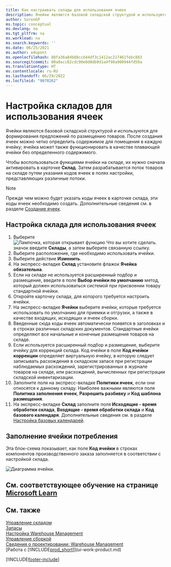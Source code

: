 ```yaml
---
title: Как настраивать склады для использования ячеек
description: Ячейки являются базовой складской структурой и используются для формирования предложений по размещению и складированию товаров.
author: SorenGP
ms.topic: conceptual
ms.devlang: na
ms.tgt_pltfrm: na
ms.workload: na
ms.search.keywords: ''
ms.date: 06/25/2021
ms.author: edupont
ms.openlocfilehash: 88fa36a84b88ccb44df3c1412ac217461febc883
ms.sourcegitcommit: 00a8acc82cdc90e0d0db9d1a4f98a908944fd50a
ms.translationtype: HT
ms.contentlocale: ru-RU
ms.lasthandoff: 06/29/2022
ms.locfileid: "9078262"
---
```

# <a name="set-up-locations-to-use-bins"></a>Настройка складов для использования ячеек

Ячейки являются базовой складской структурой и используются для формирования предложений по размещению товаров. После создания ячеек можно четко определить содержимое для помещения в каждую ячейку; ячейка может также функционировать в качестве плавающей ячейки без определенного содержимого.  

Чтобы воспользоваться функциями ячейки на складе, их нужно сначала активировать в карточке **Склад**. Затем разрабатывается поток товаров на складе путем указания кодов ячеек в полях настройки, представляющих различные потоки.  

> [!NOTE]  
>  Прежде чем можно будет указать коды ячеек в карточке склада, эти коды ячеек необходимо создать. Дополнительные сведения см. в разделе [Создание ячеек](warehouse-how-to-create-individual-bins.md).  

## <a name="to-set-up-a-location-to-use-bins"></a>Настройка склада для использования ячеек

1.  Выберите ![Лампочка, которая открывает функцию Что вы хотите сделать.](media/ui-search/search_small.png "Что вы хотите сделать") значок введите **Склады**, а затем выберите связанную ссылку.  
2.  Выберите расположение, где необходимо использовать ячейки.  
3.  Выберите действие **Изменить**.  
4.  На экспресс-вкладке **Склад** установите флажок **Ячейка обязательна**.  
5.  Если на складе не используется расширенный подбор и размещение, введите в поле **Выбор ячейки по умолчанию** метод, который должен использоваться системой при присвоении товару стандартной ячейки.  
6.  Откройте карточку склада, для которого требуется настроить ячейки.
7.  На экспресс-вкладке **Ячейки** выберите ячейки, которые требуется использовать по умолчанию для приемки и отгрузки, а также в качестве входящих, исходящих и ячеек сборки.  
8.  Введенные сюда коды ячеек автоматически появятся в заголовках и в строках различных складских документов. Стандартные ячейки определяют все начальные и конечные размещения товаров на складе.  
9.  Если используется расширенный подбор и размещение, выберите ячейку для коррекций склада. Код ячейки в поле **Код ячейки коррекции** определяет виртуальную ячейку, в которую следует записывать расхождения в складском запасе при регистрации наблюдаемых расхождений, зарегистрированных в журнале товаров на складе, или расхождений, вычисленных при регистрации складской инвентаризации.  
10. Заполните поля на экспресс-вкладке **Политики ячеек**, если они относятся к данному складу. Наиболее важными являются поля **Политика заполнения ячеек**, **Разрешить разбивку** и **Код шаблона размещения**.  
11. На экспресс-вкладке **Склад** заполните поля **Исходящие - время обработки склада**, **Входящие - время обработки склада** и **Код базового календаря**. Дополнительные сведения см. в разделе [Настройка базовых календарей](across-how-to-assign-base-calendars.md).

## <a name="filling-the-consumption-bin"></a>Заполнение ячейки потребления

Эта блок-схема показывает, как поле **Код ячейки** в строках компонентов производственного заказа заполняется в соответствии с настройкой склада.

![Диаграмма ячейки.](media/binflow.png "BinFlow")  

## <a name="see-related-training-at-microsoft-learn"></a>См. соответствующее обучение на странице [Microsoft Learn](/learn/modules/configure-bins-location/)

## <a name="see-also"></a>См. также

[Управление складом](warehouse-manage-warehouse.md)  
[Запасы](inventory-manage-inventory.md)  
[Настройка Warehouse Management](warehouse-setup-warehouse.md)     
[Управление сборкой](assembly-assemble-items.md)    
[Сведения о проектировании: Warehouse Management](design-details-warehouse-management.md)  
[Работа с [!INCLUDE[prod_short](includes/prod_short.md)]](ui-work-product.md)


[!INCLUDE[footer-include](includes/footer-banner.md)]